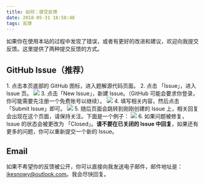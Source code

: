```yaml
---
title: 如何：提交反馈
date: 2018-05-31 16:58:48
tags: 反馈
---
```


如果你在使用本站的过程中发现了错误，或者有更好的改进和建议，欢迎向我提交反馈。这里提供了两种提交反馈的方式。

## GitHub Issue（推荐）

1\. 点击本页底部的 GitHub 图标，进入题解源代码页面。
2\. 点击 「Issue」，进入 Issue 页。
![](./1.png)
3\. 点击「New Issue」，新建 Issue。（GitHub 可能会要求你登录，你可能需要先注册一个免费账号以继续）。
![](./2.png)
4\. 填写相关内容，然后点击「Submit Issue」即可。
![](./3.png)
5\. 随后页面会跳转到刚刚创建的 Issue 上，相关回复会出现在这个页面，请保持关注。下面是一个例子：
![](./4.png)
6\. 如果问题被修复，Issue 的状态会被更改为 「Closed」。**请不要在已关闭的 Issue 中回复**，如果还有更多的问题，你可以重新提交一个新的 Issue。

## Email

如果不希望你的反馈被公开，你可以直接向我发送电子邮件，邮件地址是：ikesnowy@outlook.com。我会尽快回复。